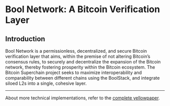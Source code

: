 # Bool Network: A Bitcoin Verification Layer

## Introduction

Bool Network is a permissionless, decentralized, and secure Bitcoin verification layer that aims, within the premise of not altering Bitcoin’s consensus rules, to securely and decentralize the expansion of the Bitcoin network, thereby fostering prosperity within the Bitcoin ecosystem.
The Bitcoin Superchain project seeks to maximize interoperability and comparability between different chains using the BoolStack, and integrate siloed L2s into a single, cohesive layer.

---

About more technical implementations, refer to the [complete yellowpaper](https://github.com/boolnetwork/yellowpaper/blob/main/BoolNetwork_yellowpaper.pdf).
